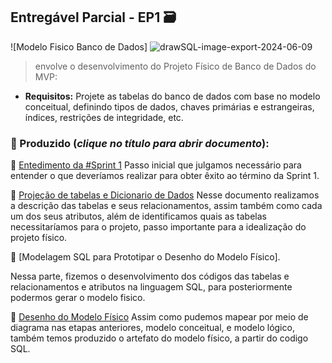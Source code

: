 ## Entregável Parcial - EP1 🗃️

![Modelo Fisico Banco de Dados] ![drawSQL-image-export-2024-06-09](https://github.com/jifa-team/entregavel-parcial-1/assets/141689100/e85feee9-5bf2-42d2-9804-dd913c167ec4)


> envolve o desenvolvimento do Projeto Físico de Banco de Dados do MVP:

 -  **Requisitos:** Projete as tabelas do banco de dados com base no modelo conceitual, definindo tipos de dados, chaves primárias e estrangeiras, índices, restrições de integridade, etc.
 
 ### 📂 Produzido (*clique no título para abrir documento*): 

👣 [Entedimento da #Sprint 1](https://docs.google.com/document/d/1WD88m6wrEMMfo1sy6NO4tBrnCrWBIqSFBo3LDU8v-ZA/edit?usp=sharing)
Passo inicial que julgamos necessário para entender o que deveríamos realizar para obter êxito ao término da Sprint 1.

👣 [Projeção de tabelas e Dicionario de Dados](https://docs.google.com/spreadsheets/d/1F-rJvux_QpnvMES-bDsMlsdTmD8K8TpkaMf-XrgEkYc/edit?usp=sharing)
Nesse documento realizamos a descrição das tabelas e seus relacionamentos, assim também como cada um dos seus atributos, além de identificamos quais as tabelas necessitaríamos para o projeto, passo importante para a idealização do projeto físico.

👣 [Modelagem SQL para Prototipar o Desenho do Modelo Físico]. 

Nessa parte, fizemos o desenvolvimento dos códigos das tabelas e relacionamentos e atributos na linguagem SQL, para posteriormente podermos gerar o modelo fisico.

👣 [Desenho do Modelo Físico](https://drive.google.com/file/d/1EdGO14tPNqW_HGz8hXRLahLlcCb2M7TF/view)
Assim como pudemos mapear por meio de diagrama nas etapas anteriores, modelo conceitual, e modelo lógico, também temos produzido o artefato do modelo físico, a partir do codigo SQL.



